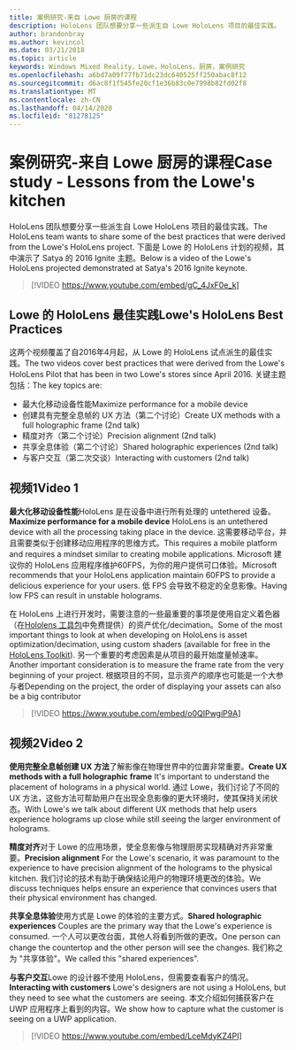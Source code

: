 ```yaml
---
title: 案例研究-来自 Lowe 厨房的课程
description: HoloLens 团队想要分享一些派生自 Lowe HoloLens 项目的最佳实践。
author: brandonbray
ms.author: kevincol
ms.date: 03/21/2018
ms.topic: article
keywords: Windows Mixed Reality，Lowe，HoloLens，厨房，案例研究
ms.openlocfilehash: a6bd7a09f77fb71dc23dc640525ff250abac8f12
ms.sourcegitcommit: d6ac8f1f545fe20cf1e36b83c0e7998b82fd02f8
ms.translationtype: MT
ms.contentlocale: zh-CN
ms.lasthandoff: 04/14/2020
ms.locfileid: "81278125"
---
```

# <a name="case-study---lessons-from-the-lowes-kitchen"></a><span data-ttu-id="af6c3-104">案例研究-来自 Lowe 厨房的课程</span><span class="sxs-lookup"><span data-stu-id="af6c3-104">Case study - Lessons from the Lowe's kitchen</span></span>

<span data-ttu-id="af6c3-105">HoloLens 团队想要分享一些派生自 Lowe HoloLens 项目的最佳实践。</span><span class="sxs-lookup"><span data-stu-id="af6c3-105">The HoloLens team wants to share some of the best practices that were derived from the Lowe's HoloLens project.</span></span> <span data-ttu-id="af6c3-106">下面是 Lowe 的 HoloLens 计划的视频，其中演示了 Satya 的 2016 Ignite 主题。</span><span class="sxs-lookup"><span data-stu-id="af6c3-106">Below is a video of the Lowe's HoloLens projected demonstrated at Satya's 2016 Ignite keynote.</span></span>
<br>
>[!VIDEO https://www.youtube.com/embed/gC_4JxF0e_k]

## <a name="lowes-hololens-best-practices"></a><span data-ttu-id="af6c3-107">Lowe 的 HoloLens 最佳实践</span><span class="sxs-lookup"><span data-stu-id="af6c3-107">Lowe's HoloLens Best Practices</span></span>

<span data-ttu-id="af6c3-108">这两个视频覆盖了自2016年4月起，从 Lowe 的 HoloLens 试点派生的最佳实践。</span><span class="sxs-lookup"><span data-stu-id="af6c3-108">The two videos cover best practices that were derived from the Lowe's HoloLens Pilot that has been in two Lowe's stores since April 2016.</span></span> <span data-ttu-id="af6c3-109">关键主题包括：</span><span class="sxs-lookup"><span data-stu-id="af6c3-109">The key topics are:</span></span>
* <span data-ttu-id="af6c3-110">最大化移动设备性能</span><span class="sxs-lookup"><span data-stu-id="af6c3-110">Maximize performance for a mobile device</span></span>
* <span data-ttu-id="af6c3-111">创建具有完整全息帧的 UX 方法（第二个讨论）</span><span class="sxs-lookup"><span data-stu-id="af6c3-111">Create UX methods with a full holographic frame (2nd talk)</span></span>
* <span data-ttu-id="af6c3-112">精度对齐（第二个讨论）</span><span class="sxs-lookup"><span data-stu-id="af6c3-112">Precision alignment (2nd talk)</span></span>
* <span data-ttu-id="af6c3-113">共享全息体验（第二个讨论）</span><span class="sxs-lookup"><span data-stu-id="af6c3-113">Shared holographic experiences (2nd talk)</span></span>
* <span data-ttu-id="af6c3-114">与客户交互（第二次交谈）</span><span class="sxs-lookup"><span data-stu-id="af6c3-114">Interacting with customers (2nd talk)</span></span>

## <a name="video-1"></a><span data-ttu-id="af6c3-115">视频1</span><span class="sxs-lookup"><span data-stu-id="af6c3-115">Video 1</span></span>

<span data-ttu-id="af6c3-116">**最大化移动设备性能**HoloLens 是在设备中进行所有处理的 untethered 设备。</span><span class="sxs-lookup"><span data-stu-id="af6c3-116">**Maximize performance for a mobile device** HoloLens is an untethered device with all the processing taking place in the device.</span></span> <span data-ttu-id="af6c3-117">这需要移动平台，并且需要类似于创建移动应用程序的思维方式。</span><span class="sxs-lookup"><span data-stu-id="af6c3-117">This requires a mobile platform and requires a mindset similar to creating mobile applications.</span></span> <span data-ttu-id="af6c3-118">Microsoft 建议你的 HoloLens 应用程序维护60FPS，为你的用户提供可口体验。</span><span class="sxs-lookup"><span data-stu-id="af6c3-118">Microsoft recommends that your HoloLens application maintain 60FPS to provide a delicious experience for your users.</span></span> <span data-ttu-id="af6c3-119">低 FPS 会导致不稳定的全息影像。</span><span class="sxs-lookup"><span data-stu-id="af6c3-119">Having low FPS can result in unstable holograms.</span></span>

<span data-ttu-id="af6c3-120">在 HoloLens 上进行开发时，需要注意的一些最重要的事项是使用自定义着色器（在[Hololens 工具包](https://github.com/Microsoft/HoloToolkit-Unity)中免费提供）的资产优化/decimation。</span><span class="sxs-lookup"><span data-stu-id="af6c3-120">Some of the most important things to look at when developing on HoloLens is asset optimization/decimation, using custom shaders (available for free in the [HoloLens Toolkit](https://github.com/Microsoft/HoloToolkit-Unity)).</span></span> <span data-ttu-id="af6c3-121">另一个重要的考虑因素是从项目的最开始度量帧速率。</span><span class="sxs-lookup"><span data-stu-id="af6c3-121">Another important consideration is to measure the frame rate from the very beginning of your project.</span></span> <span data-ttu-id="af6c3-122">根据项目的不同，显示资产的顺序也可能是一个大参与者</span><span class="sxs-lookup"><span data-stu-id="af6c3-122">Depending on the project, the order of displaying your assets can also be a big contributor</span></span>
<br>
>[!VIDEO https://www.youtube.com/embed/o0QIPwgiP9A]

## <a name="video-2"></a><span data-ttu-id="af6c3-123">视频2</span><span class="sxs-lookup"><span data-stu-id="af6c3-123">Video 2</span></span>

<span data-ttu-id="af6c3-124">**使用完整全息帧创建 UX 方法**了解影像在物理世界中的位置非常重要。</span><span class="sxs-lookup"><span data-stu-id="af6c3-124">**Create UX methods with a full holographic frame** It's important to understand the placement of holograms in a physical world.</span></span> <span data-ttu-id="af6c3-125">通过 Lowe，我们讨论了不同的 UX 方法，这些方法可帮助用户在出现全息影像的更大环境时，使其保持关闭状态。</span><span class="sxs-lookup"><span data-stu-id="af6c3-125">With Lowe's we talk about different UX methods that help users experience holograms up close while still seeing the larger environment of holograms.</span></span>

<span data-ttu-id="af6c3-126">**精度对齐**对于 Lowe 的应用场景，使全息影像与物理厨房实现精确对齐非常重要。</span><span class="sxs-lookup"><span data-stu-id="af6c3-126">**Precision alignment** For the Lowe's scenario, it was paramount to the experience to have precision alignment of the holograms to the physical kitchen.</span></span> <span data-ttu-id="af6c3-127">我们讨论的技术有助于确保结论用户的物理环境更改的体验。</span><span class="sxs-lookup"><span data-stu-id="af6c3-127">We discuss techniques helps ensure an experience that convinces users that their physical environment has changed.</span></span>

<span data-ttu-id="af6c3-128">**共享全息体验**使用方式是 Lowe 的体验的主要方式。</span><span class="sxs-lookup"><span data-stu-id="af6c3-128">**Shared holographic experiences** Couples are the primary way that the Lowe's experience is consumed.</span></span> <span data-ttu-id="af6c3-129">一个人可以更改台面，其他人将看到所做的更改。</span><span class="sxs-lookup"><span data-stu-id="af6c3-129">One person can change the countertop and the other person will see the changes.</span></span> <span data-ttu-id="af6c3-130">我们称之为 "共享体验"。</span><span class="sxs-lookup"><span data-stu-id="af6c3-130">We called this "shared experiences".</span></span>

<span data-ttu-id="af6c3-131">**与客户交互**Lowe 的设计器不使用 HoloLens，但需要查看客户的情况。</span><span class="sxs-lookup"><span data-stu-id="af6c3-131">**Interacting with customers** Lowe's designers are not using a HoloLens, but they need to see what the customers are seeing.</span></span> <span data-ttu-id="af6c3-132">本文介绍如何捕获客户在 UWP 应用程序上看到的内容。</span><span class="sxs-lookup"><span data-stu-id="af6c3-132">We show how to capture what the customer is seeing on a UWP application.</span></span>
<br>
>[!VIDEO https://www.youtube.com/embed/LceMdyKZ4PI]
